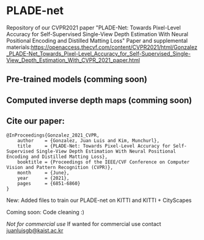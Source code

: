 # PLADE-net
Repository of our CVPR2021 paper "PLADE-Net: Towards Pixel-Level Accuracy for Self-Supervised Single-View Depth Estimation With Neural Positional Encoding and Distilled Matting Loss"
Paper and supplemental materials:https://openaccess.thecvf.com/content/CVPR2021/html/Gonzalez_PLADE-Net_Towards_Pixel-Level_Accuracy_for_Self-Supervised_Single-View_Depth_Estimation_With_CVPR_2021_paper.html 

## Pre-trained models (comming soon)
<!-- Pre-trained model (KITTI-only, [1st stage](https://drive.google.com/drive/folders/1oQwfzEHz6MwDXqkc6riROYEOynyaEE-A?usp=sharing)) -->

<!-- Pre-trained model (KITTI-only, [2nd stage](https://drive.google.com/drive/folders/1OakYov5-TQ3koiHV-i4xvuy0f8WIaOoM?usp=sharing)) -->

## Computed inverse depth maps (comming soon)
<!-- Improved Eigen test split [Trained on KITTI-only, 2nd_stage, and post-processing](https://drive.google.com/drive/folders/1eOoTqefLh7tc6YiK1Kb8fjc9Ezxgte_J?usp=sharing) -->

## Cite our paper:
```
@InProceedings{Gonzalez_2021_CVPR,
    author    = {Gonzalez, Juan Luis and Kim, Munchurl},
    title     = {PLADE-Net: Towards Pixel-Level Accuracy for Self-Supervised Single-View Depth Estimation With Neural Positional Encoding and Distilled Matting Loss},
    booktitle = {Proceedings of the IEEE/CVF Conference on Computer Vision and Pattern Recognition (CVPR)},
    month     = {June},
    year      = {2021},
    pages     = {6851-6860}
}
```

New: Added files to train our PLADE-net on KITTI and KITTI + CityScapes

Coming soon: Code cleaning :)

*Not for commercial use*
If wanted for commercial use contact juanluisgb@kaist.ac.kr

